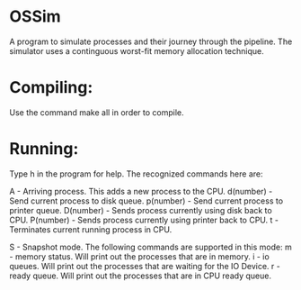 # OSSim
A program to simulate processes and their journey through the pipeline.
The simulator uses a continguous worst-fit memory allocation technique.

# Compiling:
Use the command make all in order to compile.

# Running:
Type h in the program for help. The recognized commands here are:

A - Arriving process. This adds a new process to the CPU.
d(number) - Send current process to disk queue.
p(number) - Send current process to printer queue.
D(number) - Sends process currently using disk back to CPU.
P(number) - Sends process currently using printer back to CPU.
t - Terminates current running process in CPU.

S - Snapshot mode. The following commands are supported in this mode: 
	m - memory status. Will print out the processes that are in memory.
	i - io queues. Will print out the processes that are waiting for the IO Device.
	r - ready queue. Will print out the processes that are in CPU ready queue.

